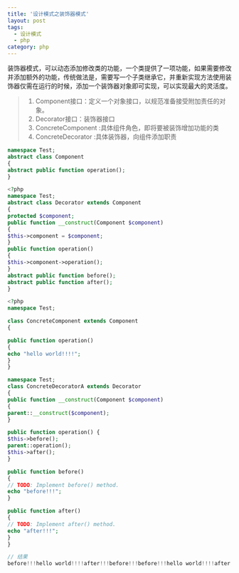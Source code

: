```yaml
---
title: '设计模式之装饰器模式'
layout: post
tags:
  - 设计模式
  - php
category: php
---
```


装饰器模式，可以动态添加修改类的功能，一个类提供了一项功能，如果需要修改并添加额外的功能，传统做法是，需要写一个子类继承它，并重新实现方法使用装饰器仅需在运行的时候，添加一个装饰器对象即可实现，可以实现最大的灵活度。

>1. Component接口：定义一个对象接口，以规范准备接受附加责任的对象。
>2. Decorator接口：装饰器接口
>3. ConcreteComponent :具体组件角色，即将要被装饰增加功能的类
>4. ConcreteDecorator :具体装饰器，向组件添加职责



<!--more-->

```php
namespace Test;
abstract class Component
{
abstract public function operation();
}

<?php
namespace Test;
abstract class Decorator extends Component
{
protected $component;
public function __construct(Component $component)
{
$this->component = $component;
}
public function operation()
{
$this->component->operation();
}
abstract public function before();
abstract public function after();
}

<?php
namespace Test;

class ConcreteComponent extends Component
{

public function operation()
{
echo "hello world!!!!";
}
}

namespace Test;
class ConcreteDecoratorA extends Decorator
{
public function __construct(Component $component)
{
parent::__construct($component);
}

public function operation() {
$this->before();
parent::operation();
$this->after();
}

public function before()
{
// TODO: Implement before() method.
echo "before!!!";
}

public function after()
{
// TODO: Implement after() method.
echo "after!!!";
}
}

// 结果
before!!!hello world!!!!after!!!before!!!before!!!hello world!!!!after!!!after!!!
```




